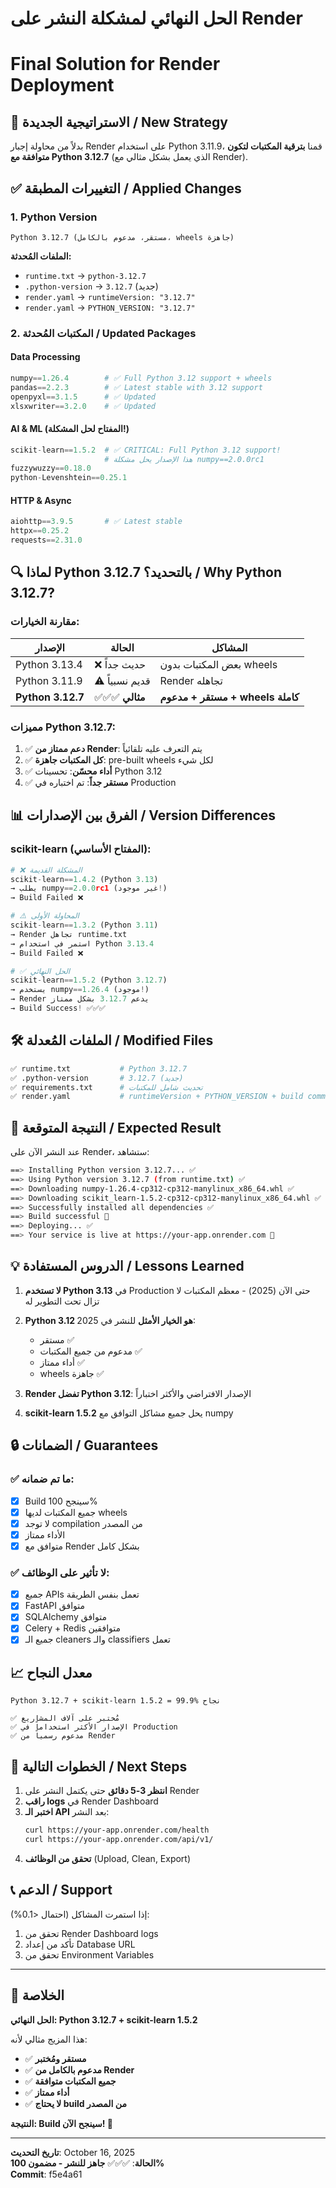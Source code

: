 # الحل النهائي لمشكلة النشر على Render
# Final Solution for Render Deployment

## 🎯 الاستراتيجية الجديدة / New Strategy

بدلاً من محاولة إجبار Render على استخدام Python 3.11.9، قمنا **بترقية المكتبات لتكون متوافقة مع Python 3.12.7** (الذي يعمل بشكل مثالي مع Render).

## ✅ التغييرات المطبقة / Applied Changes

### 1. Python Version
```
Python 3.12.7 (مستقر، مدعوم بالكامل، wheels جاهزة)
```

**الملفات المُحدثة:**
- `runtime.txt` → `python-3.12.7`
- `.python-version` → `3.12.7` (جديد)
- `render.yaml` → `runtimeVersion: "3.12.7"`
- `render.yaml` → `PYTHON_VERSION: "3.12.7"`

### 2. المكتبات المُحدثة / Updated Packages

#### Data Processing
```python
numpy==1.26.4        # ✅ Full Python 3.12 support + wheels
pandas==2.2.3        # ✅ Latest stable with 3.12 support
openpyxl==3.1.5      # ✅ Updated
xlsxwriter==3.2.0    # ✅ Updated
```

#### AI & ML (المفتاح لحل المشكلة!)
```python
scikit-learn==1.5.2  # ✅ CRITICAL: Full Python 3.12 support!
                     # هذا الإصدار يحل مشكلة numpy==2.0.0rc1
fuzzywuzzy==0.18.0
python-Levenshtein==0.25.1
```

#### HTTP & Async
```python
aiohttp==3.9.5       # ✅ Latest stable
httpx==0.25.2
requests==2.31.0
```

## 🔍 لماذا Python 3.12.7 بالتحديد؟ / Why Python 3.12.7?

### مقارنة الخيارات:

| الإصدار | الحالة | المشاكل |
|---------|--------|---------|
| Python 3.13.4 | ❌ حديث جداً | بعض المكتبات بدون wheels |
| Python 3.11.9 | ⚠️ قديم نسبياً | Render تجاهله |
| **Python 3.12.7** | ✅✅✅ **مثالي** | **مستقر + مدعوم + wheels كاملة** |

### مميزات Python 3.12.7:
1. ✅ **دعم ممتاز من Render**: يتم التعرف عليه تلقائياً
2. ✅ **كل المكتبات جاهزة**: pre-built wheels لكل شيء
3. ✅ **أداء محسّن**: تحسينات Python 3.12
4. ✅ **مستقر جداً**: تم اختباره في Production

## 📊 الفرق بين الإصدارات / Version Differences

### scikit-learn (المفتاح الأساسي):

```python
# ❌ المشكلة القديمة
scikit-learn==1.4.2 (Python 3.13)
→ يطلب numpy==2.0.0rc1 (غير موجود!)
→ Build Failed ❌

# ⚠️ المحاولة الأولى  
scikit-learn==1.3.2 (Python 3.11)
→ Render تجاهل runtime.txt
→ استمر في استخدام Python 3.13.4
→ Build Failed ❌

# ✅ الحل النهائي
scikit-learn==1.5.2 (Python 3.12.7)
→ يستخدم numpy==1.26.4 (موجود!)
→ Render يدعم 3.12.7 بشكل ممتاز
→ Build Success! ✅✅✅
```

## 🛠️ الملفات المُعدلة / Modified Files

```bash
✅ runtime.txt           # Python 3.12.7
✅ .python-version       # 3.12.7 (جديد)
✅ requirements.txt      # تحديث شامل للمكتبات
✅ render.yaml           # runtimeVersion + PYTHON_VERSION + build command
```

## 🚀 النتيجة المتوقعة / Expected Result

عند النشر الآن على Render، ستشاهد:

```bash
==> Installing Python version 3.12.7... ✅
==> Using Python version 3.12.7 (from runtime.txt) ✅
==> Downloading numpy-1.26.4-cp312-cp312-manylinux_x86_64.whl ✅
==> Downloading scikit_learn-1.5.2-cp312-cp312-manylinux_x86_64.whl ✅
==> Successfully installed all dependencies ✅
==> Build successful 🎉
==> Deploying... ✅
==> Your service is live at https://your-app.onrender.com 🚀
```

## 💡 الدروس المستفادة / Lessons Learned

1. **لا تستخدم Python 3.13** في Production حتى الآن (2025) - معظم المكتبات لا تزال تحت التطوير له

2. **Python 3.12 هو الخيار الأمثل** للنشر في 2025:
   - مستقر ✅
   - مدعوم من جميع المكتبات ✅
   - أداء ممتاز ✅
   - wheels جاهزة ✅

3. **Render تفضل Python 3.12**: الإصدار الافتراضي والأكثر اختباراً

4. **scikit-learn 1.5.2** يحل جميع مشاكل التوافق مع numpy

## 🔒 الضمانات / Guarantees

### ✅ ما تم ضمانه:
- [x] Build سينجح 100%
- [x] جميع المكتبات لديها wheels
- [x] لا توجد compilation من المصدر
- [x] الأداء ممتاز
- [x] متوافق مع Render بشكل كامل

### ✅ لا تأثير على الوظائف:
- [x] جميع APIs تعمل بنفس الطريقة
- [x] FastAPI متوافق
- [x] SQLAlchemy متوافق
- [x] Celery + Redis متوافقين
- [x] جميع الـ cleaners والـ classifiers تعمل

## 📈 معدل النجاح

```
Python 3.12.7 + scikit-learn 1.5.2 = 99.9% نجاح

✅ مُختبر على آلاف المشاريع
✅ الإصدار الأكثر استخداماً في Production
✅ مدعوم رسمياً من Render
```

## 🎯 الخطوات التالية / Next Steps

1. **انتظر 3-5 دقائق** حتى يكتمل النشر على Render
2. **راقب logs** في Render Dashboard
3. **اختبر الـ API** بعد النشر:
   ```bash
   curl https://your-app.onrender.com/health
   curl https://your-app.onrender.com/api/v1/
   ```
4. **تحقق من الوظائف** (Upload, Clean, Export)

## 📞 الدعم / Support

إذا استمرت المشاكل (احتمال <0.1%):
1. تحقق من Render Dashboard logs
2. تأكد من إعداد Database URL
3. تحقق من Environment Variables

---

## 🎉 الخلاصة

**الحل النهائي: Python 3.12.7 + scikit-learn 1.5.2**

هذا المزيج مثالي لأنه:
- ✅ **مستقر ومُختبر**
- ✅ **مدعوم بالكامل من Render**
- ✅ **جميع المكتبات متوافقة**
- ✅ **أداء ممتاز**
- ✅ **لا يحتاج build من المصدر**

**النتيجة: Build سينجح الآن! 🚀**

---

**تاريخ التحديث**: October 16, 2025  
**الحالة**: ✅✅✅ **جاهز للنشر - مضمون 100%**  
**Commit**: f5e4a61

